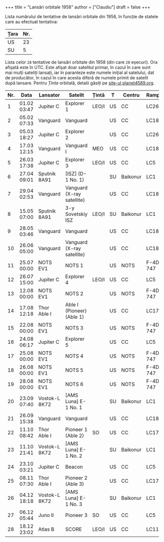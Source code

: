 +++
title = "Lansări orbitale 1958"
author = ["Claudiu"]
draft = false
+++

Lista numărului de tentative de lansări orbitale din 1958, în funcție de statele care au efectuat tentativa:

| Țara | Nr. |
|------|-----|
| US   | 23  |
| SU   | 5   |

Lista celor `28` tentative de lansări orbitale din 1958 (din care `20` eșecuri). Ora afișată este în UTC. Este afișat doar satelitul primar, în cazul în care sunt mai mulți sateliți lansați, iar în paranteze este numele inițial al satelului, dat de producător, în cazul în care acesta diferă de numele primit de satelit după lansare. Pentru _Ținta_ orbitală, detalii găsiți pe [site-ul planet4589.org](https://planet4589.org/space/log/orbcat.html).

| Nr. | Data        | Lansator      | Satelit                    | Țintă | T  | Centru   | Rampă    | R. |
|-----|-------------|---------------|----------------------------|-------|----|----------|----------|----|
| 1   | 01.02 03:47 | Jupiter C     | Explorer 1                 | LEO/I | US | CC       | LC26A    | S  |
| 2   | 05.02 07:33 | Vanguard      | Vanguard                   |       | US | CC       | LC18A    | F  |
| 3   | 05.03 18:27 | Jupiter C     | Explorer 2                 |       | US | CC       | LC26A    | F  |
| 4   | 17.03 12:15 | Vanguard      | Vanguard I                 | MEO   | US | CC       | LC18A    | S  |
| 5   | 26.03 17:38 | Jupiter C     | Explorer 3                 | LEO/I | US | CC       | LC5      | S  |
| 6   | 27.04 09:01 | Sputnik 8A91  | [ISZ] (D-1 No. 1)          |       | SU | Baikonur | LC1      | F  |
| 7   | 29.04 02:53 | Vanguard      | Vanguard (X-ray satellite) |       | US | CC       | LC18A    | F  |
| 8   | 15.05 07:00 | Sputnik 8A91  | 3-y Sovetskiy ISZ          | LEO/I | SU | Baikonur | LC1      | S  |
| 9   | 28.05 03:46 | Vanguard      | Vanguard                   |       | US | CC       | LC18A    | F  |
| 10  | 26.06 05:00 | Vanguard      | Vanguard (X-ray satellite) |       | US | CC       | LC18A    | F  |
| 11  | 25.07 00:00 | NOTS EV1      | NOTS 1                     |       | US | NOTS     | F-4D-747 | F  |
| 12  | 26.07 15:00 | Jupiter C     | Explorer 4                 | LEO/I | US | CC       | LC5      | S  |
| 13  | 12.08 00:00 | NOTS EV1      | NOTS 2                     |       | US | NOTS     | F-4D-747 | F  |
| 14  | 17.08 12:18 | Thor Able I   | Able I (Pioneer) (Able 1)  |       | US | CC       | LC17A    | F  |
| 15  | 22.08 00:00 | NOTS EV1      | NOTS 3                     |       | US | NOTS     | F-4D-747 | F  |
| 16  | 24.08 06:17 | Jupiter C     | Explorer 5                 |       | US | CC       | LC5      | F  |
| 17  | 25.08 00:00 | NOTS EV1      | NOTS 4                     |       | US | NOTS     | F-4D-747 | F  |
| 18  | 26.08 00:00 | NOTS EV1      | NOTS 5                     |       | US | NOTS     | F-4D-747 | F  |
| 19  | 28.08 00:00 | NOTS EV1      | NOTS 6                     |       | US | NOTS     | F-4D-747 | F  |
| 20  | 23.09 07:40 | Vostok-L 8K72 | [AMS Luna] E-1 No. 1       |       | SU | Baikonur | LC1      | F  |
| 21  | 26.09 15:38 | Vanguard      | Vanguard                   |       | US | CC       | LC18A    | F  |
| 22  | 11.10 08:42 | Thor Able I   | Pioneer 1 (Able 2)         | SO    | US | CC       | LC17A    | S  |
| 23  | 11.10 21:41 | Vostok-L 8K72 | [AMS Luna] E-1 No. 2       |       | SU | Baikonur | LC1      | F  |
| 24  | 23.10 03:21 | Jupiter C     | Beacon                     |       | US | CC       | LC5      | F  |
| 25  | 08.11 07:30 | Thor Able I   | Pioneer 2 (Able 3)         |       | US | CC       | LC17A    | F  |
| 26  | 04.12 18:18 | Vostok-L 8K72 | [AMS Luna] E-1 No. 3       |       | SU | Baikonur | LC1      | F  |
| 27  | 06.12 05:44 | Juno II       | Pioneer 3                  | SO    | US | CC       | LC5      | S  |
| 28  | 18.12 23:02 | Atlas B       | SCORE                      | LEO/I | US | CC       | LC11     | S  |